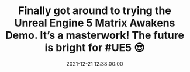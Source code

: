 ---
layout: quote
title: "Finally got around to trying the Unreal Engine 5 Matrix Awakens Demo. It’s a masterwork! The future is bright for #UE5 😎"
date: '2021-12-21 12:38:00:00'
overrideUrl: "https://twitter.com/jamesfmackenzie/status/1473347035856351236"
tags: [Tweets, Videogames]
---